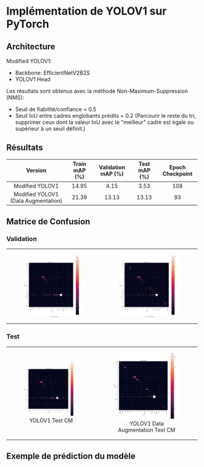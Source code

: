 # **Implémentation de YOLOV1 sur PyTorch**
## **Architecture**
Modified YOLOV1:
  -  Backbone: EfficientNetV2B2S
  -  YOLOV1 Head

Les résultats sont obtenus avec la méthode Non-Maximum-Suppression (NMS):
  - Seuil de fiabilité/confiance = 0.5
  - Seuil IoU entre cadres englobants prédits = 0.2 (Parcourir le reste du tri, supprimer ceux dont la valeur IoU avec le "meilleur" cadre est égale ou supérieur à un seuil définit.)

## **Résultats**
|Version                            | Train mAP (%)| Validation mAP (%)| Test mAP (%)| Epoch Checkpoint|
|:---:                              |:---:         |:---:              |:---:        |:---:            |
|Modified YOLOV1                    |14.95         |4.15               |3.53         |108              |
|Modified YOLOV1 (Data Augmentation)|21.39         |13.13              |13.13        |93               |

## **Matrice de Confusion**

### **Validation**
<table>
  <tr>
    <td align="center">
      <figure>
        <img src="./Images/M_YOLOV1_Val_CM.png" width="100%">
        <figcaption style="font-family: Arial, sans-serif; font-size: 2px; font-weight: bold;">YOLOV1 Validation CM</figcaption>
      </figure>
    </td>
    <td align="center">
      <figure>
        <img src="./Images/M_YOLOV1_Data_Aug_Val_CM.png" width="100%">
        <figcaption style="font-family: Arial, sans-serif; font-size: 2px; font-weight: bold;">YOLOV1 DA Validation CM</figcaption>
      </figure>
    </td>
  </tr>
</table>

### **Test**
<table>
  <tr>
    <td align="center">
      <figure>
        <img src="./Images/M_YOLOV1_Test_CM.png" alt="YOLOV1 Test CM" width="100%">
        <figcaption>YOLOV1 Test CM</figcaption>
      </figure>
    </td>
    <td align="center">
      <figure>
        <img src="./Images/M_YOLOV1_Data_Aug_Test_CM.png" alt="YOLOV1 Data Augmentation Test CM" width="100%">
        <figcaption>YOLOV1 Data Augmentation Test CM</figcaption>
      </figure>
    </td>
  </tr>
</table>

## **Exemple de prédiction du modèle**

